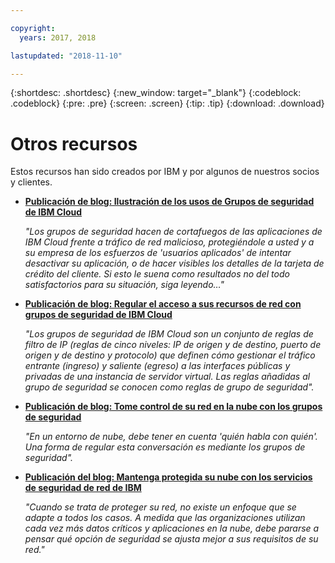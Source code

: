 ```yaml
---

copyright:
  years: 2017, 2018

lastupdated: "2018-11-10"

---
```


{:shortdesc: .shortdesc}
{:new_window: target="_blank"}
{:codeblock: .codeblock}
{:pre: .pre}
{:screen: .screen}
{:tip: .tip}
{:download: .download}

# Otros recursos

Estos recursos han sido creados por IBM y por algunos de nuestros socios y clientes.

* [**Publicación de blog: Ilustración de los usos de Grupos de seguridad de IBM Cloud**](https://admin.blogs.prd.ibm.event.ibm.com/blogs/bluemix/2018/05/illustrating-uses-ibm-cloud-security-groups/)

    *"Los grupos de seguridad hacen de cortafuegos de las aplicaciones de IBM Cloud frente a tráfico de red malicioso, protegiéndole a usted y a su empresa de los esfuerzos de 'usuarios aplicados' de intentar desactivar su aplicación, o de hacer visibles los detalles de la tarjeta de crédito del cliente. Si esto le suena como resultados no del todo satisfactorios para su situación, siga leyendo…"*
    
* [**Publicación de blog: Regular el acceso a sus recursos de red con grupos de seguridad de IBM Cloud**](https://admin.blogs.prd.ibm.event.ibm.com/blogs/bluemix/2017/09/network-security-groups/)

    *"Los grupos de seguridad de IBM Cloud son un conjunto de reglas de filtro de IP (reglas de cinco niveles: IP de origen y de destino, puerto de origen y de destino y protocolo) que definen cómo gestionar el tráfico entrante (ingreso) y saliente (egreso) a las interfaces públicas y privadas de una instancia de servidor virtual. Las reglas añadidas al grupo de seguridad se conocen como reglas de grupo de seguridad".*

* [**Publicación de blog: Tome control de su red en la nube con los grupos de seguridad**](https://www.ibm.com/blogs/bluemix/2017/11/security-groups/)

    *"En un entorno de nube, debe tener en cuenta 'quién habla con quién'. Una forma de regular esta conversación es mediante los grupos de seguridad".*
    
* [**Publicación del blog: Mantenga protegida su nube con los servicios de seguridad de red de IBM**](https://www.ibm.com/blogs/bluemix/2017/09/keep-cloud-safe-ibm-network-security-services/)

    *"Cuando se trata de proteger su red, no existe un enfoque que se adapte a todos los casos. A medida que las organizaciones utilizan cada vez más datos críticos y aplicaciones en la nube, debe pararse a pensar qué opción de seguridad se ajusta mejor a sus requisitos de su red."*
